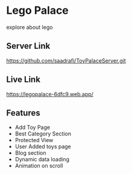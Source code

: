 # Lego Palace

explore about lego

## Server Link

https://github.com/saadrafi/ToyPalaceServer.git

## Live Link

https://legopalace-6dfc9.web.app/

## Features

- Add Toy Page
- Best Category Section
- Protected View
- User Added toys page
- Blog section
- Dynamic data loading
- Animation on scroll
